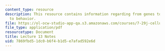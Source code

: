 ```yaml
---
content_type: resource
description: This resource contains information regarding from genes to structure
  to behavior.
file: https://ol-ocw-studio-app-qa.s3.amazonaws.com/courses/7-29j-cellular-neurobiology-spring-2012/7869fbd51dc0b6f4b1d5e7afad592e6d_MIT7_29JS12_lecture13.pdf
file_type: application/pdf
resourcetype: Document
title: Lecture 13 Notes
uid: 7869fbd5-1dc0-b6f4-b1d5-e7afad592e6d
---
```

